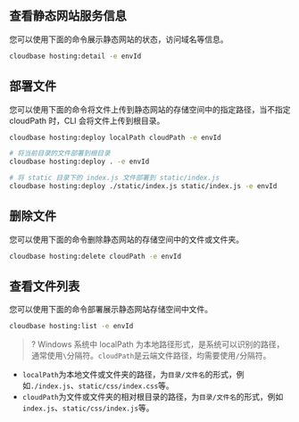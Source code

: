## 查看静态网站服务信息

您可以使用下面的命令展示静态网站的状态，访问域名等信息。

```bash
cloudbase hosting:detail -e envId
```

## 部署文件

您可以使用下面的命令将文件上传到静态网站的存储空间中的指定路径，当不指定 cloudPath 时，CLI 会将文件上传到根目录。

```bash
cloudbase hosting:deploy localPath cloudPath -e envId
```

```bash
# 将当前目录的文件部署到根目录
cloudbase hosting:deploy . -e envId

# 将 static 目录下的 index.js 文件部署到 static/index.js
cloudbase hosting:deploy ./static/index.js static/index.js -e envId
```

## 删除文件

您可以使用下面的命令删除静态网站的存储空间中的文件或文件夹。

```bash
cloudbase hosting:delete cloudPath -e envId
```

## 查看文件列表

您可以使用下面的命令部署展示静态网站存储空间中文件。

```bash
cloudbase hosting:list -e envId
```

>? Windows 系统中 localPath 为本地路径形式，是系统可以识别的路径，通常使用`\`分隔符。`cloudPath`是云端文件路径，均需要使用`/`分隔符。

- `localPath`为本地文件或文件夹的路径，为`目录/文件名`的形式，例如`./index.js`、`static/css/index.css`等。
- `cloudPath`为文件或文件夹的相对根目录的路径，为`目录/文件名`的形式，例如`index.js`、`static/css/index.js`等。
